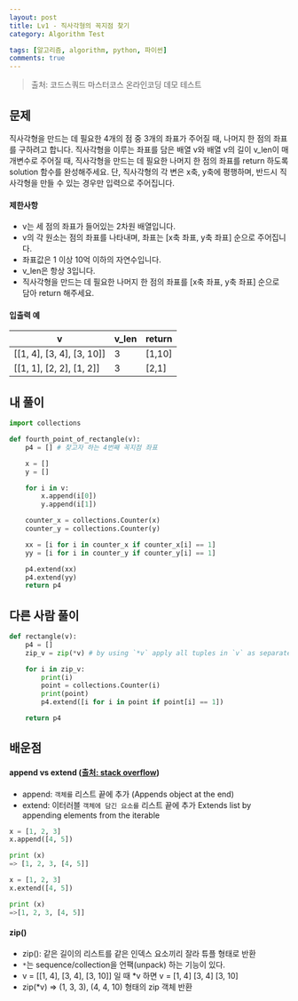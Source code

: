 ```yaml
---
layout: post
title: Lv1 - 직사각형의 꼭지점 찾기
category: Algorithm Test

tags: [알고리즘, algorithm, python, 파이썬]
comments: true
---
```

> 출처: 코드스쿼드 마스터코스 온라인코딩 데모 테스트

## 문제
직사각형을 만드는 데 필요한 4개의 점 중 3개의 좌표가 주어질 때, 나머지 한 점의 좌표를 구하려고 합니다. 직사각형을 이루는 좌표를 담은 배열 v와 배열 v의 길이 v_len이 매개변수로 주어질 때, 직사각형을 만드는 데 필요한 나머지 한 점의 좌표를 return 하도록 solution 함수를 완성해주세요. 단, 직사각형의 각 변은 x축, y축에 평행하며, 반드시 직사각형을 만들 수 있는 경우만 입력으로 주어집니다.

#### 제한사항
- v는 세 점의 좌표가 들어있는 2차원 배열입니다.
- v의 각 원소는 점의 좌표를 나타내며, 좌표는 [x축 좌표, y축 좌표] 순으로 주어집니다.
- 좌표값은 1 이상 10억 이하의 자연수입니다.
- v_len은 항상 3입니다.
- 직사각형을 만드는 데 필요한 나머지 한 점의 좌표를 [x축 좌표, y축 좌표] 순으로 담아 return 해주세요.


#### 입출력 예

v | v_len | return
--- |---  |----
[[1, 4], [3, 4], [3, 10]] | 3  | [1,10]
[[1, 1], [2, 2], [1, 2]] | 3   | [2,1]

## 내 풀이
```python
import collections

def fourth_point_of_rectangle(v):
    p4 = [] # 찾고자 하는 4번째 꼭지점 좌표

    x = []
    y = []

    for i in v:
        x.append(i[0])
        y.append(i[1])

    counter_x = collections.Counter(x)
    counter_y = collections.Counter(y)

    xx = [i for i in counter_x if counter_x[i] == 1]
    yy = [i for i in counter_y if counter_y[i] == 1]

    p4.extend(xx)
    p4.extend(yy)
    return p4
```

## 다른 사람 풀이
```python
def rectangle(v):
    p4 = []
    zip_v = zip(*v) # by using `*v` apply all tuples in `v` as separate arguments to the zip() function

    for i in zip_v:
        print(i)
        point = collections.Counter(i)
        print(point)
        p4.extend([i for i in point if point[i] == 1])

    return p4
```

## 배운점
#### append vs extend ([출처: stack overflow](https://stackoverflow.com/questions/252703/difference-between-append-vs-extend-list-methods-in-python))
- append: `객체를` 리스트 끝에 추가 (Appends object at the end)
- extend: 이터러블 `객체에 담긴 요소를` 리스트 끝에 추가 Extends list by appending elements from the iterable
```python
x = [1, 2, 3]
x.append([4, 5])

print (x)
=> [1, 2, 3, [4, 5]]
```
```python
x = [1, 2, 3]
x.extend([4, 5])

print (x)
=>[1, 2, 3, [4, 5]]
```

#### zip()
- zip(): 같은 길이의 리스트를 같은 인덱스 요소끼리 잘라 튜플 형태로 반환
- `*`는 sequence/collection을 언팩(unpack) 하는 기능이 있다.
- v = [[1, 4], [3, 4], [3, 10]] 일 때 *v 하면 v = [1, 4] [3, 4] [3, 10]
- zip(*v) => (1, 3, 3), (4, 4, 10) 형태의 zip 객체 반환

